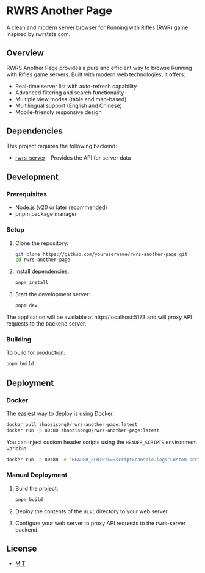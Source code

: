 # RWRS Another Page

A clean and modern server browser for Running with Rifles (RWR) game, inspired by rwrstats.com.

## Overview

RWRS Another Page provides a pure and efficient way to browse Running with Rifles game servers. Built with modern web technologies, it offers:

- Real-time server list with auto-refresh capability
- Advanced filtering and search functionality
- Multiple view modes (table and map-based)
- Multilingual support (English and Chinese)
- Mobile-friendly responsive design

## Dependencies

This project requires the following backend:
- [rwrs-server](https://github.com/Kreedzt/rwrs-server) - Provides the API for server data

## Development

### Prerequisites

- Node.js (v20 or later recommended)
- pnpm package manager

### Setup

1. Clone the repository:
   ```bash
   git clone https://github.com/yourusername/rwrs-another-page.git
   cd rwrs-another-page
   ```

2. Install dependencies:
   ```bash
   pnpm install
   ```

3. Start the development server:
   ```bash
   pnpm dev
   ```

The application will be available at http://localhost:5173 and will proxy API requests to the backend server.

### Building

To build for production:

```bash
pnpm build
```

## Deployment

### Docker

The easiest way to deploy is using Docker:

```bash
docker pull zhaozisong0/rwrs-another-page:latest
docker run -p 80:80 zhaozisong0/rwrs-another-page:latest
```

You can inject custom header scripts using the `HEADER_SCRIPTS` environment variable:

```bash
docker run -p 80:80 -e "HEADER_SCRIPTS=<script>console.log('Custom script');</script>" zhaozisong0/rwrs-another-page:latest
```

### Manual Deployment

1. Build the project:
   ```bash
   pnpm build
   ```

2. Deploy the contents of the `dist` directory to your web server.

3. Configure your web server to proxy API requests to the rwrs-server backend.

## License

- [MIT](LICENSE)